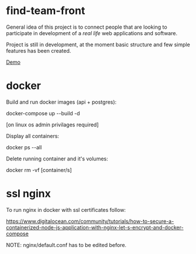 # find-team-front

General idea of this project is to connect people that are looking to participate in development of a *real life* web applications and software.

Project is still in development, at the moment basic structure and few simple features has been created.

[Demo](https://find-team.com)

# docker

Build and run docker images (api + postgres):

docker-compose up --build -d

[on linux os admin privilages required]

Display all containers:

docker ps --all

Delete running container and it's volumes:

docker rm -vf [container/s]

# ssl nginx

To run nginx in docker with ssl certificates follow:

https://www.digitalocean.com/community/tutorials/how-to-secure-a-containerized-node-js-application-with-nginx-let-s-encrypt-and-docker-compose

NOTE: nginx/default.conf has to be edited before.
